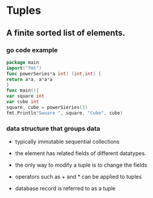 # Tuples

## A finite sorted list of elements.

### go code example
```go
package main
import("fmt")
func powerSeries*a int) (int,int) {
return a*a, a*a*a
}
func main(){
var square int
var cube int
square, cube = powerSieries(3)
fmt.Println"Swuare ", square, "Cube", cube)
```

### data structure that groups data
- typically immutable sequential collections

- the element has related fields of different datatypes.
- the only way to modify a tuple is to change the fields
- operators such as + and * can be applied to tuples
- database record is referred to as a tuple
